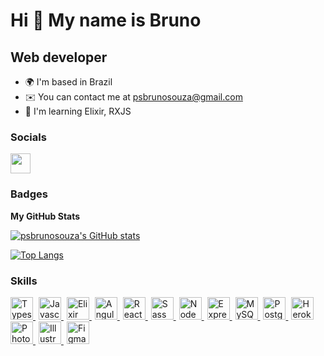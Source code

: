 Hi 👋 My name is Bruno
======================

Web developer
-------------

*   🌍  I'm based in Brazil
*   ✉️  You can contact me at [psbrunosouza@gmail.com](mailto:psbrunosouza@gmail.com)
*   🧠  I'm learning Elixir, RXJS

### Socials

<p align="left"> <a href="https://www.linkedin.com/in/psbrunosouza" target="_blank" rel="noreferrer"><img src="https://raw.githubusercontent.com/danielcranney/readme-generator/main/public/icons/socials/linkedin.svg" width="32" height="32" /></a></p>

### Badges

<b>My GitHub Stats</b>

<a href="http://www.github.com/psbrunosouza"><img src="https://github-readme-stats.vercel.app/api?username=psbrunosouza&show_icons=true&hide=&count_private=true&title_color=ef4444&text_color=ffffff&icon_color=3382ed&bg_color=1c1917&hide_border=true&show_icons=true" alt="psbrunosouza's GitHub stats" /></a>

[![Top Langs](https://github-readme-stats.vercel.app/api/top-langs?title_color=ef4444&hide_border=true&bg_color=1c1917&username=psbrunosouza&layout=compact&theme=dracula&hide=php,html,css)](https://github.com/psbrunosouza)

### Skills

<p align="left">
  <a style="padding-right: 5px" href="https://www.typescriptlang.org/" target="_blank" rel="noreferrer">
    <img 
         src="https://raw.githubusercontent.com/danielcranney/readme-generator/main/public/icons/skills/typescript-colored.svg" 
         width="36" 
         height="36" 
         alt="Typescript" 
    />
  </a>
  
  <a style="padding-right: 5px" href="https://developer.mozilla.org/en-US/docs/Web/JavaScript" target="_blank" rel="noreferrer">
    <img 
         src="https://raw.githubusercontent.com/danielcranney/readme-generator/main/public/icons/skills/javascript-colored.svg" 
         width="36" 
         height="36" 
         alt="Javascript" 
    />
  </a>
  
  <a style="padding-right: 5px" href="https://elixir-lang.org/" rel="nofollow">
    <img 
         src="https://camo.githubusercontent.com/2c7355785781464b9b6ad3b81a20c5e5490dfcb1e8c4d54cc9441eb35fcad790/68747470733a2f2f7777772e766563746f726c6f676f2e7a6f6e652f6c6f676f732f656c697869722d6c616e672f656c697869722d6c616e672d69636f6e2e737667" 
         alt="Elixir" 
         data-canonical-src="https://www.vectorlogo.zone/logos/elixir-lang/elixir-lang-icon.svg" 
         style="max-width: 100%;" 
         width="36" 
         height="36"
    />
  </a>
  
  <a style="padding-right: 5px" href="https://angular.io/" target="_blank" rel="noreferrer">
    <img 
         src="https://raw.githubusercontent.com/danielcranney/readme-generator/main/public/icons/skills/angularjs-colored.svg" 
         width="36" 
         height="36" 
         alt="Angular" 
    />
  </a>
  
  <a style="padding-right: 5px" href="https://reactjs.org/" target="_blank" rel="noreferrer">
    <img 
         src="https://raw.githubusercontent.com/danielcranney/readme-generator/main/public/icons/skills/react-colored.svg" 
         width="36" 
         height="36" 
         alt="React"
    />
  </a>
  
  <a style="padding-right: 5px" href="https://sass-lang.com/" target="_blank" rel="noreferrer">
    <img 
         src="https://raw.githubusercontent.com/danielcranney/readme-generator/main/public/icons/skills/sass-colored.svg" 
         width="36" 
         height="36" 
         alt="Sass"
    />
  </a>
  
  <a style="padding-right: 5px" href="https://nodejs.org/en/" target="_blank" rel="noreferrer">
    <img 
         src="https://raw.githubusercontent.com/danielcranney/readme-generator/main/public/icons/skills/nodejs-colored.svg" 
         width="36" 
         height="36" 
         alt="NodeJS" 
    />
  </a>
  
  <a style="padding-right: 5px" href="https://expressjs.com/" target="_blank" rel="noreferrer">
    <img 
         src="https://raw.githubusercontent.com/danielcranney/readme-generator/main/public/icons/skills/express-colored-dark.svg" 
         alt="Express" 
         style="max-width: 100%;" 
         width="36" 
         height="36"
    />
  </a>
  
  <a style="padding-right: 5px" href="https://www.mysql.com/" target="_blank" rel="noreferrer">
    <img 
         src="https://raw.githubusercontent.com/danielcranney/readme-generator/main/public/icons/skills/mysql-colored.svg" 
         width="36" 
         height="36" 
         alt="MySQL" 
    />
  </a>
  
  <a style="padding-right: 5px" href="https://www.postgresql.org/" target="_blank" rel="noreferrer">
    <img 
         src="https://raw.githubusercontent.com/danielcranney/readme-generator/main/public/icons/skills/postgresql-colored.svg" 
         width="36" 
         height="36" 
         alt="PostgreSQL" 
    />
  </a>
  
  <a style="padding-right: 5px" href="https://www.heroku.com/" target="_blank" rel="noreferrer">
    <img 
         src="https://raw.githubusercontent.com/danielcranney/readme-generator/main/public/icons/skills/heroku-colored.svg" 
         width="36" 
         height="36" 
         alt="Heroku" 
    />
  </a>
  
  <a style="padding-right: 5px" href="https://www.adobe.com/uk/products/photoshop.html" target="_blank" rel="noreferrer">
    <img 
         src="https://raw.githubusercontent.com/danielcranney/readme-generator/main/public/icons/skills/photoshop-colored.svg" 
         width="36" 
         height="36" 
         alt="Photoshop" 
    />
  </a>
  
  <a style="padding-right: 5px" href="adobe.com/uk/products/illustrator.html" target="_blank" rel="noreferrer">
    <img 
         src="https://raw.githubusercontent.com/danielcranney/readme-generator/main/public/icons/skills/illustrator-colored.svg" 
         width="36" 
         height="36" 
         alt="Illustrator" 
    />
  </a>
  
  <a style="padding-right: 5px" href="https://www.figma.com/" target="_blank" rel="noreferrer">
    <img 
         src="https://raw.githubusercontent.com/danielcranney/readme-generator/main/public/icons/skills/figma-colored.svg" 
         width="36" 
         height="36" 
         alt="Figma" 
    />
  </a>
</p>
